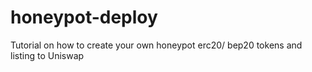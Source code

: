 # honeypot-deploy
Tutorial on how to create your own honeypot erc20/ bep20 tokens and listing to Uniswap
